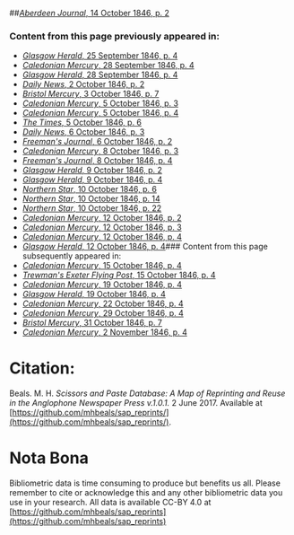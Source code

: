 ##[*Aberdeen Journal*, 14 October 1846, p. 2](https://mhbeals.github.io/sap_html/Aberdeen-Journal/Aberdeen-Journal-14-October-1846-p-2)

### Content from this page previously appeared in:
+ [*Glasgow Herald*, 25 September 1846, p. 4](https://mhbeals.github.io/sap_html/Glasgow-Herald/Glasgow-Herald-25-September-1846-p-4)
+ [*Caledonian Mercury*, 28 September 1846, p. 4](https://mhbeals.github.io/sap_html/Caledonian-Mercury/Caledonian-Mercury-28-September-1846-p-4)
+ [*Glasgow Herald*, 28 September 1846, p. 4](https://mhbeals.github.io/sap_html/Glasgow-Herald/Glasgow-Herald-28-September-1846-p-4)
+ [*Daily News*, 2 October 1846, p. 2](https://mhbeals.github.io/sap_html/Daily-News/Daily-News-2-October-1846-p-2)
+ [*Bristol Mercury*, 3 October 1846, p. 7](https://mhbeals.github.io/sap_html/Bristol-Mercury/Bristol-Mercury-3-October-1846-p-7)
+ [*Caledonian Mercury*, 5 October 1846, p. 3](https://mhbeals.github.io/sap_html/Caledonian-Mercury/Caledonian-Mercury-5-October-1846-p-3)
+ [*Caledonian Mercury*, 5 October 1846, p. 4](https://mhbeals.github.io/sap_html/Caledonian-Mercury/Caledonian-Mercury-5-October-1846-p-4)
+ [*The Times*, 5 October 1846, p. 6](https://mhbeals.github.io/sap_html/The-Times/The-Times-5-October-1846-p-6)
+ [*Daily News*, 6 October 1846, p. 3](https://mhbeals.github.io/sap_html/Daily-News/Daily-News-6-October-1846-p-3)
+ [*Freeman's Journal*, 6 October 1846, p. 2](https://mhbeals.github.io/sap_html/Freeman's-Journal/Freeman's-Journal-6-October-1846-p-2)
+ [*Caledonian Mercury*, 8 October 1846, p. 3](https://mhbeals.github.io/sap_html/Caledonian-Mercury/Caledonian-Mercury-8-October-1846-p-3)
+ [*Freeman's Journal*, 8 October 1846, p. 4](https://mhbeals.github.io/sap_html/Freeman's-Journal/Freeman's-Journal-8-October-1846-p-4)
+ [*Glasgow Herald*, 9 October 1846, p. 2](https://mhbeals.github.io/sap_html/Glasgow-Herald/Glasgow-Herald-9-October-1846-p-2)
+ [*Glasgow Herald*, 9 October 1846, p. 4](https://mhbeals.github.io/sap_html/Glasgow-Herald/Glasgow-Herald-9-October-1846-p-4)
+ [*Northern Star*, 10 October 1846, p. 6](https://mhbeals.github.io/sap_html/Northern-Star/Northern-Star-10-October-1846-p-6)
+ [*Northern Star*, 10 October 1846, p. 14](https://mhbeals.github.io/sap_html/Northern-Star/Northern-Star-10-October-1846-p-14)
+ [*Northern Star*, 10 October 1846, p. 22](https://mhbeals.github.io/sap_html/Northern-Star/Northern-Star-10-October-1846-p-22)
+ [*Caledonian Mercury*, 12 October 1846, p. 2](https://mhbeals.github.io/sap_html/Caledonian-Mercury/Caledonian-Mercury-12-October-1846-p-2)
+ [*Caledonian Mercury*, 12 October 1846, p. 3](https://mhbeals.github.io/sap_html/Caledonian-Mercury/Caledonian-Mercury-12-October-1846-p-3)
+ [*Caledonian Mercury*, 12 October 1846, p. 4](https://mhbeals.github.io/sap_html/Caledonian-Mercury/Caledonian-Mercury-12-October-1846-p-4)
+ [*Glasgow Herald*, 12 October 1846, p. 4](https://mhbeals.github.io/sap_html/Glasgow-Herald/Glasgow-Herald-12-October-1846-p-4)### Content from this page subsequently appeared in:
+ [*Caledonian Mercury*, 15 October 1846, p. 4](https://mhbeals.github.io/sap_html/Caledonian-Mercury/Caledonian-Mercury-15-October-1846-p-4)
+ [*Trewman's Exeter Flying Post*, 15 October 1846, p. 4](https://mhbeals.github.io/sap_html/Trewman's-Exeter-Flying-Post/Trewman's-Exeter-Flying-Post-15-October-1846-p-4)
+ [*Caledonian Mercury*, 19 October 1846, p. 4](https://mhbeals.github.io/sap_html/Caledonian-Mercury/Caledonian-Mercury-19-October-1846-p-4)
+ [*Glasgow Herald*, 19 October 1846, p. 4](https://mhbeals.github.io/sap_html/Glasgow-Herald/Glasgow-Herald-19-October-1846-p-4)
+ [*Caledonian Mercury*, 22 October 1846, p. 4](https://mhbeals.github.io/sap_html/Caledonian-Mercury/Caledonian-Mercury-22-October-1846-p-4)
+ [*Caledonian Mercury*, 29 October 1846, p. 4](https://mhbeals.github.io/sap_html/Caledonian-Mercury/Caledonian-Mercury-29-October-1846-p-4)
+ [*Bristol Mercury*, 31 October 1846, p. 7](https://mhbeals.github.io/sap_html/Bristol-Mercury/Bristol-Mercury-31-October-1846-p-7)
+ [*Caledonian Mercury*, 2 November 1846, p. 4](https://mhbeals.github.io/sap_html/Caledonian-Mercury/Caledonian-Mercury-2-November-1846-p-4)
                    
# Citation: 

Beals. M. H. *Scissors and Paste Database: A Map of Reprinting and Reuse in the Anglophone Newspaper Press v.1.0.1.* 2 June 2017. Available at [https://github.com/mhbeals/sap_reprints/](https://github.com/mhbeals/sap_reprints/). 
                    
# Nota Bona

Bibliometric data is time consuming to produce but benefits us all. Please remember to cite or acknowledge this and any other bibliometric data you use in your research. All data is available CC-BY 4.0 at [https://github.com/mhbeals/sap_reprints](https://github.com/mhbeals/sap_reprints)